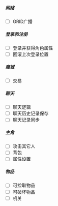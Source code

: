 

##### __网络__
  - [ ] GRID广播

##### __登录和注册__
  - [ ] 登录并获得角色属性
  - [ ] 回滚上次登录位置

##### __商城__
  - [ ] 交易

##### __聊天__
  - [ ] 聊天逻辑
  - [ ] 聊天历史记录保存
  - [ ] 聊天记录同步

##### __主角__
  - [ ] 攻击其它人
  - [ ] 背包
  - [ ] 属性设置

##### __物品__
  - [ ] 可捡取物品
  - [ ] 可破坏物品
  - [ ] 机关
